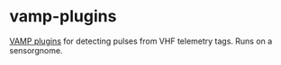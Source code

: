 # vamp-plugins

[VAMP plugins](http://vamp-plugins.org) for detecting pulses from VHF telemetry tags.  Runs on a sensorgnome.
